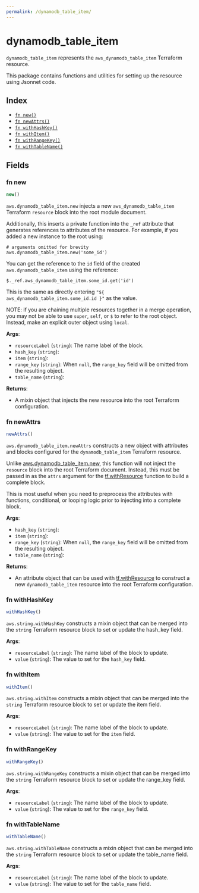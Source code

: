 ```yaml
---
permalink: /dynamodb_table_item/
---
```


# dynamodb_table_item

`dynamodb_table_item` represents the `aws_dynamodb_table_item` Terraform resource.



This package contains functions and utilities for setting up the resource using Jsonnet code.


## Index

* [`fn new()`](#fn-new)
* [`fn newAttrs()`](#fn-newattrs)
* [`fn withHashKey()`](#fn-withhashkey)
* [`fn withItem()`](#fn-withitem)
* [`fn withRangeKey()`](#fn-withrangekey)
* [`fn withTableName()`](#fn-withtablename)

## Fields

### fn new

```ts
new()
```


`aws.dynamodb_table_item.new` injects a new `aws_dynamodb_table_item` Terraform `resource`
block into the root module document.

Additionally, this inserts a private function into the `_ref` attribute that generates references to attributes of the
resource. For example, if you added a new instance to the root using:

    # arguments omitted for brevity
    aws.dynamodb_table_item.new('some_id')

You can get the reference to the `id` field of the created `aws.dynamodb_table_item` using the reference:

    $._ref.aws_dynamodb_table_item.some_id.get('id')

This is the same as directly entering `"${ aws_dynamodb_table_item.some_id.id }"` as the value.

NOTE: if you are chaining multiple resources together in a merge operation, you may not be able to use `super`, `self`,
or `$` to refer to the root object. Instead, make an explicit outer object using `local`.

**Args**:
  - `resourceLabel` (`string`): The name label of the block.
  - `hash_key` (`string`): 
  - `item` (`string`): 
  - `range_key` (`string`):  When `null`, the `range_key` field will be omitted from the resulting object.
  - `table_name` (`string`): 

**Returns**:
- A mixin object that injects the new resource into the root Terraform configuration.


### fn newAttrs

```ts
newAttrs()
```


`aws.dynamodb_table_item.newAttrs` constructs a new object with attributes and blocks configured for the `dynamodb_table_item`
Terraform resource.

Unlike [aws.dynamodb_table_item.new](#fn-dynamodb_table_itemnew), this function will not inject the `resource`
block into the root Terraform document. Instead, this must be passed in as the `attrs` argument for the
[tf.withResource](https://github.com/tf-libsonnet/core/tree/main/docs#fn-withresource) function to build a complete block.

This is most useful when you need to preprocess the attributes with functions, conditional, or looping logic prior to
injecting into a complete block.

**Args**:
  - `hash_key` (`string`): 
  - `item` (`string`): 
  - `range_key` (`string`):  When `null`, the `range_key` field will be omitted from the resulting object.
  - `table_name` (`string`): 

**Returns**:
  - An attribute object that can be used with [tf.withResource](https://github.com/tf-libsonnet/core/tree/main/docs#fn-withresource) to construct a new `dynamodb_table_item` resource into the root Terraform configuration.


### fn withHashKey

```ts
withHashKey()
```

`aws.string.withHashKey` constructs a mixin object that can be merged into the `string`
Terraform resource block to set or update the hash_key field.



**Args**:
  - `resourceLabel` (`string`): The name label of the block to update.
  - `value` (`string`): The value to set for the `hash_key` field.


### fn withItem

```ts
withItem()
```

`aws.string.withItem` constructs a mixin object that can be merged into the `string`
Terraform resource block to set or update the item field.



**Args**:
  - `resourceLabel` (`string`): The name label of the block to update.
  - `value` (`string`): The value to set for the `item` field.


### fn withRangeKey

```ts
withRangeKey()
```

`aws.string.withRangeKey` constructs a mixin object that can be merged into the `string`
Terraform resource block to set or update the range_key field.



**Args**:
  - `resourceLabel` (`string`): The name label of the block to update.
  - `value` (`string`): The value to set for the `range_key` field.


### fn withTableName

```ts
withTableName()
```

`aws.string.withTableName` constructs a mixin object that can be merged into the `string`
Terraform resource block to set or update the table_name field.



**Args**:
  - `resourceLabel` (`string`): The name label of the block to update.
  - `value` (`string`): The value to set for the `table_name` field.
